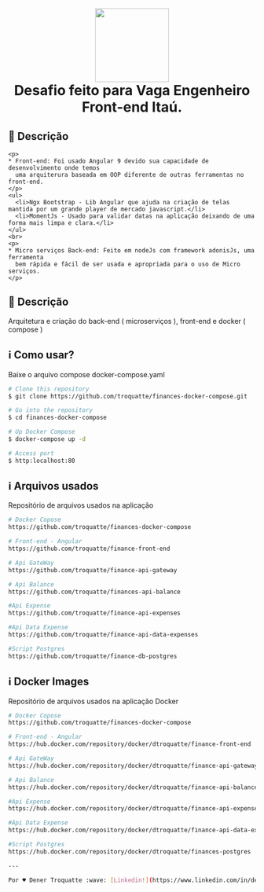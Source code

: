 <h1 align="center">
  <img src="https://upload.wikimedia.org/wikipedia/commons/thumb/c/cf/Angular_full_color_logo.svg/250px-Angular_full_color_logo.svg.png" alt="" width="150">
  <br>
    Desafio feito para Vaga Engenheiro Front-end Itaú.
</h1>

## :custard: Descrição
    <p>
    * Front-end: Foi usado Angular 9 devido sua capacidade de desenvolvimento onde temos 
      uma arquiterura baseada em OOP diferente de outras ferramentas no front-end.
    </p>
    <ul>
      <li>Ngx Bootstrap - Lib Angular que ajuda na criação de telas mantida por um grande player de mercado javascript.</li>
      <li>MomentJs - Usado para validar datas na aplicação deixando de uma forma mais limpa e clara.</li>
    </ul>
    <br>
    <p>
    * Micro serviços Back-end: Feito em nodeJs com framework adonisJs, uma ferramenta 
      bem rápida e fácil de ser usada e apropriada para o uso de Micro serviços.
    </p>
## :custard: Descrição

Arquitetura e criação do back-end ( microserviços ), front-end e docker ( compose )

## :information_source: Como usar?

Baixe o arquivo compose docker-compose.yaml

```bash
# Clone this repository 
$ git clone https://github.com/troquatte/finances-docker-compose.git

# Go into the repository
$ cd finances-docker-compose

# Up Docker Compose
$ docker-compose up -d

# Access port
$ http:localhost:80

```

## :information_source: Arquivos usados

Repositório de arquivos usados na aplicação

```bash
# Docker Copose
https://github.com/troquatte/finances-docker-compose

# Front-end - Angular
https://github.com/troquatte/finance-front-end

# Api GateWay
https://github.com/troquatte/finance-api-gateway

# Api Balance
https://github.com/troquatte/finances-api-balance

#Api Expense
https://github.com/troquatte/finance-api-expenses

#Api Data Expense
https://github.com/troquatte/finance-api-data-expenses

#Script Postgres
https://github.com/troquatte/finance-db-postgres

```

## :information_source: Docker Images

Repositório de arquivos usados na aplicação Docker

```bash
# Docker Copose
https://github.com/troquatte/finances-docker-compose

# Front-end - Angular
https://hub.docker.com/repository/docker/dtroquatte/finance-front-end

# Api GateWay
https://hub.docker.com/repository/docker/dtroquatte/finance-api-gateway

# Api Balance
https://hub.docker.com/repository/docker/dtroquatte/finance-api-balance

#Api Expense
https://hub.docker.com/repository/docker/dtroquatte/finance-api-expenses

#Api Data Expense
https://hub.docker.com/repository/docker/dtroquatte/finance-api-data-expenses

#Script Postgres
https://hub.docker.com/repository/docker/dtroquatte/finances-postgres

---

Por ♥ Dener Troquatte :wave: [Linkedin!](https://www.linkedin.com/in/dener-s%C3%A3o-pedro-troquatte-ababa079/) | [Blog!](https://vidafullstack.com.br/)
